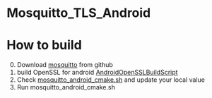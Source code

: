 # Mosquitto_TLS_Android 


# How to build
0. Download [mosquitto](https://github.com/eclipse/mosquitto) from github
1. build OpenSSL for android [AndroidOpenSSLBuildScript](https://gitlab.gz.cvte.cn/v_sw_rd/AndroidOpenSSLBuildScript)
2. Check [mosquitto_android_cmake.sh](mosquitto_android_cmake.sh) and update your local value
3. Run mosquitto_android_cmake.sh